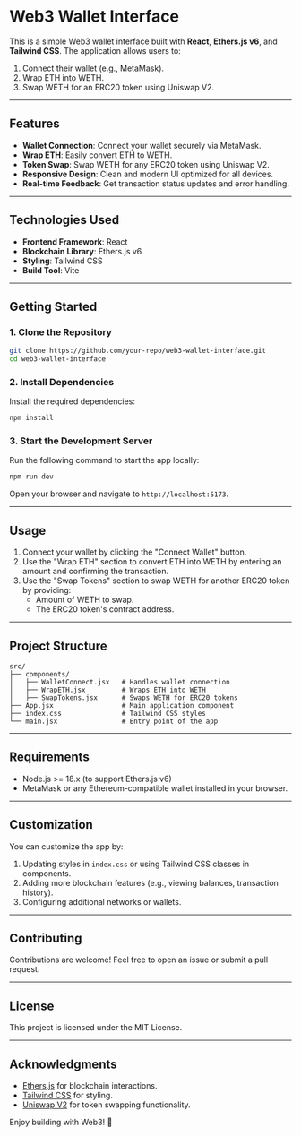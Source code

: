 # **Web3 Wallet Interface**

This is a simple Web3 wallet interface built with **React**, **Ethers.js v6**, and **Tailwind CSS**. The application allows users to:

1. Connect their wallet (e.g., MetaMask).
2. Wrap ETH into WETH.
3. Swap WETH for an ERC20 token using Uniswap V2.

---

## **Features**

- **Wallet Connection**: Connect your wallet securely via MetaMask.
- **Wrap ETH**: Easily convert ETH to WETH.
- **Token Swap**: Swap WETH for any ERC20 token using Uniswap V2.
- **Responsive Design**: Clean and modern UI optimized for all devices.
- **Real-time Feedback**: Get transaction status updates and error handling.

---

## **Technologies Used**

- **Frontend Framework**: React
- **Blockchain Library**: Ethers.js v6
- **Styling**: Tailwind CSS
- **Build Tool**: Vite

---

## **Getting Started**

### 1. Clone the Repository

```bash
git clone https://github.com/your-repo/web3-wallet-interface.git
cd web3-wallet-interface
```

### 2. Install Dependencies

Install the required dependencies:

```bash
npm install
```

### 3. Start the Development Server

Run the following command to start the app locally:

```bash
npm run dev
```

Open your browser and navigate to `http://localhost:5173`.

---

## **Usage**

1. Connect your wallet by clicking the "Connect Wallet" button.
2. Use the "Wrap ETH" section to convert ETH into WETH by entering an amount and confirming the transaction.
3. Use the "Swap Tokens" section to swap WETH for another ERC20 token by providing:
   - Amount of WETH to swap.
   - The ERC20 token's contract address.

---

## **Project Structure**

```
src/
├── components/
│   ├── WalletConnect.jsx   # Handles wallet connection
│   ├── WrapETH.jsx         # Wraps ETH into WETH
│   ├── SwapTokens.jsx      # Swaps WETH for ERC20 tokens
├── App.jsx                 # Main application component
├── index.css               # Tailwind CSS styles
└── main.jsx                # Entry point of the app
```

---

## **Requirements**

- Node.js >= 18.x (to support Ethers.js v6)
- MetaMask or any Ethereum-compatible wallet installed in your browser.

---

## **Customization**

You can customize the app by:

1. Updating styles in `index.css` or using Tailwind CSS classes in components.
2. Adding more blockchain features (e.g., viewing balances, transaction history).
3. Configuring additional networks or wallets.

---

## **Contributing**

Contributions are welcome! Feel free to open an issue or submit a pull request.

---

## **License**

This project is licensed under the MIT License.

---

## **Acknowledgments**

- [Ethers.js](https://docs.ethers.org/v6/) for blockchain interactions.
- [Tailwind CSS](https://tailwindcss.com/) for styling.
- [Uniswap V2](https://uniswap.org/) for token swapping functionality.

Enjoy building with Web3! 🚀